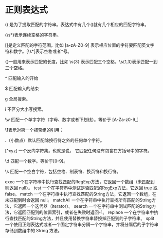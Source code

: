 # 正则表达式

() 是为了提取匹配的字符串。表达式中有几个()就有几个相应的匹配字符串。

(\s*)表示连续空格的字符串。

[]是定义匹配的字符范围。比如 [a-zA-Z0-9] 表示相应位置的字符要匹配英文字符和数字。[\s*]表示空格或者*号。

{}一般用来表示匹配的长度，比如 \s{3} 表示匹配三个空格，\s{1,3}表示匹配一到三个空格。

^ 匹配输入的开始

$ 匹配输入的结束

g 全局搜索。

i 不区分大小写搜索。

\w	匹配一个单字字符（字母、数字或者下划线）。等价于 [A-Za-z0-9_]

\1表示对第一个捕获组的引用；

.（小数点）默认匹配除换行符之外的任何单个字符。

[^xyz] 一个反向字符集。也就是说， 它匹配任何没有包含在方括号中的字符。

\d 匹配一个数字。等价于[0-9]。

\s 匹配一个空白字符，包括空格、制表符、换页符和换行符。

exec	一个在字符串中执行查找匹配的RegExp方法，它返回一个数组（未匹配到则返回 null）。
test	一个在字符串中测试是否匹配的RegExp方法，它返回 true 或 false。
match	一个在字符串中执行查找匹配的String方法，它返回一个数组，在未匹配到时会返回 null。
matchAll	一个在字符串中执行查找所有匹配的String方法，它返回一个迭代器（iterator）。
search	一个在字符串中测试匹配的String方法，它返回匹配到的位置索引，或者在失败时返回-1。
replace	一个在字符串中执行查找匹配的String方法，并且使用替换字符串替换掉匹配到的子字符串。
split	一个使用正则表达式或者一个固定字符串分隔一个字符串，并将分隔后的子字符串存储到数组中的 String 方法。
